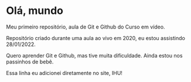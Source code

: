# Olá, mundo
 Meu primeiro repositório, aula de Git e Github do Curso em vídeo.

Repositório criado durante uma aula ao vivo em 2020, eu estou assistindo 28/01/2022.

Quero aprender Git e Github, mas tive muita dificuldade. Ainda estou nos passinhos de bebê.

Essa linha eu adicionei diretamente no site, IHU!
